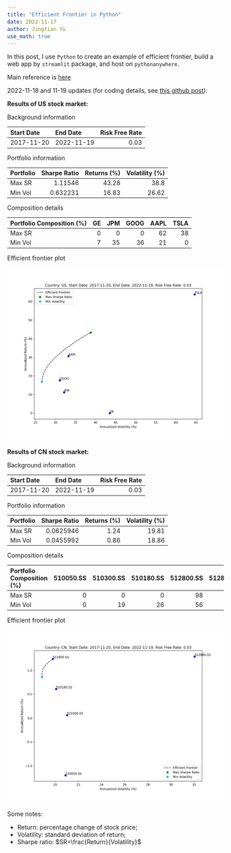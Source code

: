 ```yaml
---
title: "Efficient Frontier in Python"
date: 2022-11-17
author: Jingtian Yu
use_math: true
---
```


In this post, I use `Python` to create an example of efficient frontier, build a web app by `streamlit` package, and host on `pythonanywhere`.

Main reference is [here](https://www.youtube.com/watch?v=Isutk-wqJfE)

2022-11-18 and 11-19 updates (for coding details, see [this github post](https://github.com/yu-jingtian/fin_py/blob/main/eff_front.ipynb)):

**Results of US stock market:**

Background information

| Start Date   | End Date   |   Risk Free Rate |
|:-------------|:-----------|-----------------:|
| 2017-11-20   | 2022-11-19 |             0.03 |

Portfolio information

| Portfolio   |   Sharpe Ratio |   Returns (%) |   Volatility (%) |
|:------------|---------------:|--------------:|-----------------:|
| Max SR      |       1.11546  |         43.28 |            38.8  |
| Min Vol     |       0.632231 |         16.83 |            26.62 |


Composition details

| Portfolio Composition (%)   |   GE |   JPM |   GOOG |   AAPL |   TSLA |
|:----------------------------|-----:|------:|-------:|-------:|-------:|
| Max SR                      |    0 |     0 |      0 |     62 |     38 |
| Min Vol                     |    7 |    35 |     36 |     21 |      0 |

Efficient frontier plot

![](./_plots/EF_plot_US.jpg)


**Results of CN stock market:**

Background information

| Start Date   | End Date   |   Risk Free Rate |
|:-------------|:-----------|-----------------:|
| 2017-11-20   | 2022-11-19 |             0.03 |

Portfolio information

| Portfolio   |   Sharpe Ratio |   Returns (%) |   Volatility (%) |
|:------------|---------------:|--------------:|-----------------:|
| Max SR      |      0.0625946 |          1.24 |            19.81 |
| Min Vol     |      0.0455992 |          0.86 |            18.86 |

Composition details

| Portfolio Composition (%)   |   510050.SS |   510300.SS |   510180.SS |   512800.SS |   512880.SS |
|:----------------------------|------------:|------------:|------------:|------------:|------------:|
| Max SR                      |           0 |           0 |           0 |          98 |           2 |
| Min Vol                     |           0 |          19 |          26 |          56 |           0 |

Efficient frontier plot

![](./_plots/EF_plot_CN.jpg)

Some notes:
- Return: percentage change of stock price;
- Volatility: standard deviation of return;
- Sharpe ratio: $SR=\frac{Return}{Volatility}$